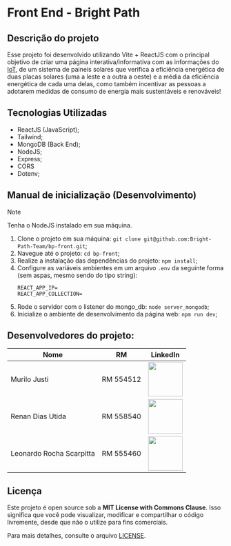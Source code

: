 # Front End - Bright Path

## Descrição do projeto
Esse projeto foi desenvolvido utilizando Vite + ReactJS com o principal objetivo de criar uma página interativa/informativa com as informações do [IoT](https://github.com/Bright-Path-Team/bp-edge), de um sistema de paineis solares que verifica a eficiência energética de duas placas solares (uma a leste e a outra a oeste) e a média da eficiência energética de cada uma delas, como também incentivar as pessoas a adotarem medidas de consumo de energia mais sustentáveis e renováveis!

## Tecnologias Utilizadas
- ReactJS (JavaScript);
- Tailwind;
- MongoDB (Back End);
- NodeJS;
- Express;
- CORS
- Dotenv;

## Manual de inicialização (Desenvolvimento)
> [!NOTE]
> Tenha o NodeJS instalado em sua máquina.
1. Clone o projeto em sua máquina: `git clone git@github.com:Bright-Path-Team/bp-front.git`;
2. Navegue até o projeto: `cd bp-front`;
3. Realize a instalação das dependências do projeto: `npm install`;
4. Configure as variáveis ambientes em um arquivo `.env` da seguinte forma (sem aspas, mesmo sendo do tipo string):
    ```
    REACT_APP_IP=
    REACT_APP_COLLECTION=
    ```
5. Rode o servidor com o listener do mongo_db: `node server_mongodb`;
6. Inicialize o ambiente de desenvolvimento da página web: `npm run dev`;

## Desenvolvedores do projeto:

| **Nome** | **RM**                 | **LinkedIn** |
|--------------------------------|------------------------|----------|
| Murilo Justi                   | RM 554512              | <a target="_blank" href="https://www.linkedin.com/in/murilo-justi-rodrigues-b336b22b7/"><img src="https://media.licdn.com/dms/image/v2/D4D03AQGnXBOl96aCtQ/profile-displayphoto-shrink_800_800/profile-displayphoto-shrink_800_800/0/1709252884484?e=1733961600&v=beta&t=_W2l37rEiTdk8HSG-GUrS4R_V6KddfAGj13CbkA_k0g" width="80"></a> |
| Renan Dias Utida               | RM 558540              | <a target="_blank" href="https://www.linkedin.com/in/renan-dias-utida-1b1228225/"><img src="https://github.com/user-attachments/assets/b4f96f4b-542e-4988-9bc1-b1acf22a41a1" width="80"></a> | 
| Leonardo Rocha Scarpitta       | RM 555460              | <a target="_blank" href="https://www.linkedin.com/in/leonardorscarpitta/"><img src="https://avatars.githubusercontent.com/u/161969345?s=400&u=f9bdb6fa659af646efcd0cb9fb51a321f19faabc&v=4" width="80"></a> |

## Licença

Este projeto é open source sob a **MIT License with Commons Clause**. Isso significa que você pode visualizar, modificar e compartilhar o código livremente, desde que não o utilize para fins comerciais.

Para mais detalhes, consulte o arquivo [LICENSE](./LICENSE).
